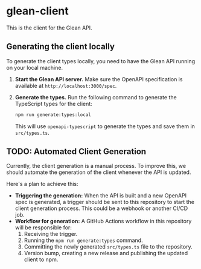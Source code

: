 # glean-client

This is the client for the Glean API.

## Generating the client locally

To generate the client types locally, you need to have the Glean API running on your local machine.

1.  **Start the Glean API server.** Make sure the OpenAPI specification is available at `http://localhost:3000/spec`.
2.  **Generate the types.** Run the following command to generate the TypeScript types for the client:

    ```bash
    npm run generate:types:local
    ```

    This will use `openapi-typescript` to generate the types and save them in `src/types.ts`.

## TODO: Automated Client Generation

Currently, the client generation is a manual process. To improve this, we should automate the generation of the client whenever the API is updated.

Here's a plan to achieve this:

-   **Triggering the generation:** When the API is built and a new OpenAPI spec is generated, a trigger should be sent to this repository to start the client generation process. This could be a webhook or another CI/CD job.
-   **Workflow for generation:** A GitHub Actions workflow in this repository will be responsible for:
    1.  Receiving the trigger.
    3.  Running the `npm run generate:types` command.
    4.  Committing the newly generated `src/types.ts` file to the repository.
    5.  Version bump, creating a new release and publishing the updated client to npm.
